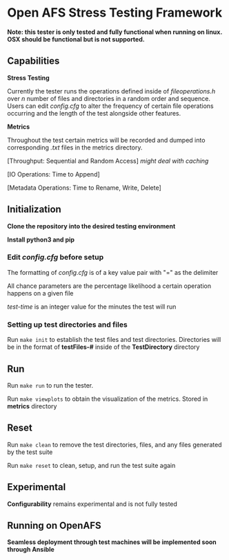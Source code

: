 # Open AFS Stress Testing Framework

**Note: this tester is only tested and fully functional when running on linux. 
OSX should be functional but is not supported.**

## Capabilities
**Stress Testing**

Currently the tester runs the operations defined inside of *fileoperations.h* over *n* number of files and directories in a 
random order and sequence. Users can edit *config.cfg* to alter the frequency of certain file operations occurring and the length of the test
alongside other features. 

**Metrics**

Throughout the test certain metrics will be recorded and dumped into corresponding *.txt* files in the metrics directory.

[Throughput: Sequential and Random Access] *might deal with caching*

[IO Operations: Time to Append]

[Metadata Operations: Time to Rename, Write, Delete]


## Initialization
**Clone the repository into the desired testing environment**

**Install python3 and pip**

### Edit *config.cfg* before setup
The formatting of *config.cfg* is of a key value pair with "=" as the delimiter

All chance parameters are the percentage likelihood a certain operation happens on a given file

_test-time_ is an integer value for the minutes the test will run

### Setting up test directories and files
Run ```make init``` to establish the test files and test directories. Directories will be in the format of **testFiles-#**
inside of the **TestDirectory** directory

## Run
Run ```make run``` to run the tester.

Run ```make viewplots``` to obtain the visualization of the metrics. Stored in **metrics** directory
## Reset
Run ```make clean``` to remove the test directories, files, and any files generated by the test suite

Run ```make reset``` to clean, setup, and run the test suite again

## Experimental
**Configurability** remains experimental and is not fully tested

## Running on OpenAFS
**Seamless deployment through test machines will be implemented soon through Ansible**
